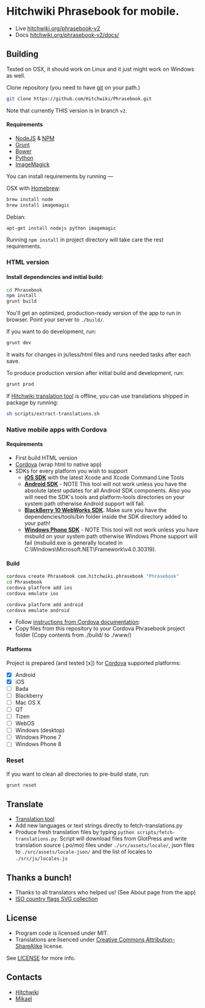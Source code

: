 # Hitchwiki Phrasebook for mobile.

* Live [hitchwiki.org/phrasebook-v2](http://hitchwiki.org/phrasebook-v2/)
* Docs [hitchwiki.org/phrasebook-v2/docs/](http://hitchwiki.org/phrasebook-v2/docs/)


## Building

Tested on OSX, it should work on Linux and it just might work on Windows as well.

Clone repository (you need to have [git](http://git-scm.com/) on your path.)
```bash
git clone https://github.com/Hitchwiki/Phrasebook.git
```

Note that currently THIS version is in branch `v2`.

#### Requirements
* [NodeJS](http://nodejs.org/) & [NPM](https://npmjs.org/)
* [Grunt](http://gruntjs.com/)
* [Bower](http://bower.io/)
* [Python](http://www.python.org/)
* [ImageMagick](http://www.imagemagick.org/)

You can install requirements by running —

OSX with [Homebrew](http://brew.sh/):
```bash
brew install node
brew install imagemagic
```

Debian:
```bash
apt-get install nodejs python imagemagic
```

Running `npm install` in project directory will take care the rest requirements.


### HTML version

#### Install dependencies and initial build:
```bash
cd Phrasebook
npm install
grunt build
```

You'll get an optimized, production-ready version of the app to run in browser. Point your server to `./build/`.

If you want to do development, run:
```bash
grunt dev
```
It waits for changes in js/less/html files and runs needed tasks after each save.

To produce production version after initial build and development, run:
```bash
grunt prod
```

If [Hitchwiki translation tool](http://hitchwiki.org/translate/) is offline, you can use translations shipped in package by running:
```bash
sh scripts/extract-translations.sh
```

### Native mobile apps with Cordova
#### Requirements
* First build HTML version
* [Cordova](http://cordova.apache.org/) (wrap html to native app)
* SDKs for every platform you wish to support
  * **[iOS SDK](http://developer.apple.com/)** with the latest Xcode and Xcode Command Line Tools
  * **[Android SDK](http://developer.android.com/)** - NOTE This tool will not work unless you have the absolute latest updates for all Android SDK components. Also you will need the SDK's tools and platform-tools directories on your system path otherwise Android support will fail.
  * **[BlackBerry 10 WebWorks SDK](http://developer.blackberry.com/html5/download/).** Make sure you have the dependencies/tools/bin folder inside the SDK directory added to your path!
  * **[Windows Phone SDK](http://dev.windowsphone.com/en-us/downloadsdk)** - NOTE This tool will not work unless you have msbuild on your system path otherwise Windows Phone support will fail (msbuild.exe is generally located in C:\Windows\Microsoft.NET\Framework\v4.0.30319).

#### Build
```bash
cordova create Phrasebook com.hitchwiki.phrasebook "Phrasebook"
cd Phrasebook
cordova platform add ios
cordova emulate ios
```
```bash
cordova platform add android
cordova emulate android
```

* Follow [instructions from Cordova documentation](http://docs.phonegap.com/en/3.3.0/guide_cli_index.md.html#The%20Command-Line%20Interface):
* Copy files from this repository to your Cordova Phrasebook project folder (Copy contents from ./build/ to ./www/)

#### Platforms
Project is prepared (and tested [x]) for [Cordova](http://cordova.apache.org/) supported platforms:

- [x] Android
- [x] iOS
- [ ] Bada
- [ ] Blackberry
- [ ] Mac OS X
- [ ] QT
- [ ] Tizen
- [ ] WebOS
- [ ] Windows (desktop)
- [ ] Windows Phone 7
- [ ] Windows Phone 8

### Reset

If you want to clean all directories to pre-build state, run:
```bash
grunt reset
```


## Translate
* [Translation tool](http://hitchwiki.org/translate/projects/phrasebook)
* Add new languages or text strings directly to fetch-translations.py
* Produce fresh translation files by typing `python scripts/fetch-translations.py`. Script will download files from GlotPress and write translation source (.po/mo) files under `./src/assets/locale/`, json files to `./src/assets/locale-json/` and the list of locales to `./src/js/locales.js`

## Thanks a bunch!
* Thanks to all translators who helped us! (See About page from the app)
* [ISO country flags SVG collection](https://github.com/koppi/iso-country-flags-svg-collection)

## License
* Program code is licensed under MIT.
* Translations are lisenced under [Creative Commons Attribution-ShareAlike](http://creativecommons.org/licenses/by-sa/3.0/) license.

See [LICENSE](LICENSE) for more info.

## Contacts
* [Hitchwiki](http://hitchwiki.org/contact/)
* [Mikael](https://github.com/simison)